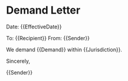 # Demand Letter

Date: {{EffectiveDate}}

To: {{Recipient}}
From: {{Sender}}

We demand {{Demand}} within {{Jurisdiction}}.

Sincerely,

{{Sender}}
